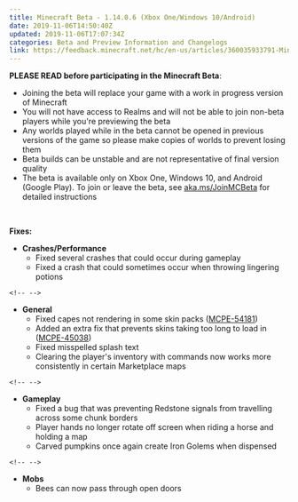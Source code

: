 ```yaml
---
title: Minecraft Beta - 1.14.0.6 (Xbox One/Windows 10/Android)
date: 2019-11-06T14:50:40Z
updated: 2019-11-06T17:07:34Z
categories: Beta and Preview Information and Changelogs
link: https://feedback.minecraft.net/hc/en-us/articles/360035933791-Minecraft-Beta-1-14-0-6-Xbox-One-Windows-10-Android-
---
```


**PLEASE READ before participating in the Minecraft Beta**:

-   Joining the beta will replace your game with a work in progress version of Minecraft
-   You will not have access to Realms and will not be able to join non-beta players while you\'re previewing the beta
-   Any worlds played while in the beta cannot be opened in previous versions of the game so please make copies of worlds to prevent losing them
-   Beta builds can be unstable and are not representative of final version quality
-   The beta is available only on Xbox One, Windows 10, and Android (Google Play). To join or leave the beta, see [aka.ms/JoinMCBeta](https://aka.ms/JoinMCBeta) for detailed instructions 

 

**Fixes:**

-   **Crashes/Performance**
    -   Fixed several crashes that could occur during gameplay 
    -   Fixed a crash that could sometimes occur when throwing lingering potions  

```{=html}
<!-- -->
```
-   **General**
    -   Fixed capes not rendering in some skin packs ([MCPE-54181](https://bugs.mojang.com/browse/MCPE-54181))
    -   Added an extra fix that prevents skins taking too long to load in ([MCPE-45038](https://bugs.mojang.com/browse/MCPE-45038))
    -   Fixed misspelled splash text 
    -   Clearing the player\'s inventory with commands now works more consistently in certain Marketplace maps 

```{=html}
<!-- -->
```
-   **Gameplay**
    -   Fixed a bug that was preventing Redstone signals from travelling across some chunk borders 
    -   Player hands no longer rotate off screen when riding a horse and holding a map 
    -   Carved pumpkins once again create Iron Golems when dispensed 

```{=html}
<!-- -->
```
-   **Mobs**
    -   Bees can now pass through open doors
